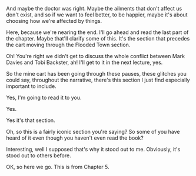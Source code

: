 And maybe the doctor was right. Maybe the ailments that don't affect us don't exist, and so if we want to feel better, to be happier, maybe it's about choosing how we're affected by things.

Here, because we're nearing the end. I'll go ahead and read the last part of the chapter. Maybe that'll clarify some of this. It's the section that precedes the cart moving through the Flooded Town section.

Oh! You're right we didn't get to discuss the whole conflict between Mark Davies and Tobi Backster, ah! I'll get to it in the next lecture, yes.

So the mine cart has been going through these pauses, these glitches you could say, throughout the narrative, there's this section I just find especially important to include.

Yes, I'm going to read it to you.

Yes.

Yes it's that section.

Oh, so this is a fairly iconic section you're saying? So some of you have heard of it even though you haven't even read the book?

Interesting, well I supposed that's why it stood out to me. Obviously, it's stood out to others before.

OK, so here we go. This is from Chapter 5.